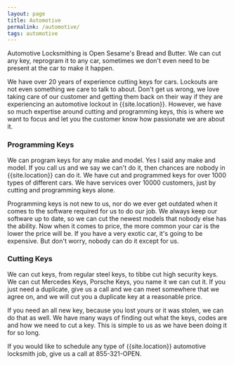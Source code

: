 ```yaml
---
layout: page
title: Automotive
permalink: /automotive/
tags: automotive
---
```


Automotive Locksmithing is Open Sesame's Bread and Butter. We can cut any key, reprogram it to any car, sometimes we don't even need to be present at the car to make it happen. 

We have over 20 years of experience cutting keys for cars. Lockouts are not even something we care to talk to about. Don't get us wrong, we love taking care of our customer and getting them back on their way if they are experiencing an automotive lockout in {{site.location}}. However, we have so much expertise around cutting and programming keys, this is where we want to focus and let you the customer know how passionate we are about it. 

### Programming Keys

We can program keys for any make and model. Yes I said any make and model. If you call us and we say we can't do it, then chances are nobody in {{site.location}} can do it. We have cut and programmed keys for over 1000 types of different cars. We have services over 10000 customers, just by cutting and programming keys alone. 

Programming keys is not new to us, nor do we ever get outdated when it comes to the software required for us to do our job. We always keep our software up to date, so we can cut the newest models that nobody else has the ability. Now when it comes to price, the more common your car is the lower the price will be. If you have a very exotic car, it's going to be expensive. But don't worry, nobody can do it except for us. 

### Cutting Keys

We can cut keys, from regular steel keys, to tibbe cut high security keys. We can cut Mercedes Keys, Porsche Keys, you name it we can cut it. If you just need a duplicate, give us a call and we can meet somewhere that we agree on, and we will cut you a duplicate key at a reasonable price. 

If you need an all new key, because you lost yours or it was stolen, we can do that as well. We have many ways of finding out what the keys, codes are and how we need to cut a key. This is simple to us as we have been doing it for so long. 

If you would like to schedule any type of {{site.location}} automotive locksmith job, give us a call at 855-321-OPEN.
